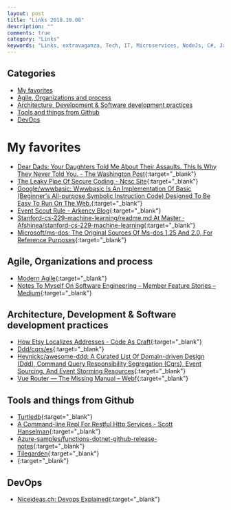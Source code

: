 ```yaml
---
layout: post
title: "Links 2018.10.08"
description: ""
comments: true
category: "Links"
keywords: "Links, extravaganza, Tech, IT, Microservices, NodeJs, C#, Javascript, Solution architecture"
---
```


## Categories ##
* [My favorites](#favorites)
* [Agile, Organizations and process](#agile)
* [Architecture, Development & Software development practices](#development)
* [Tools and things from Github](#tools)
* [DevOps](#devops)


# My favorites<a name="favorites"></a> #

* [Dear Dads: Your Daughters Told Me About Their Assaults. This Is Why They Never Told You. - The Washington Post](https://www.washingtonpost.com/lifestyle/style/dear-dads-your-daughters-told-me-about-their-assaults-this-is-why-they-never-told-you/2018/10/01/0f69be46-c587-11e8-b2b5-79270f9cce17_story.html?noredirect=on){:target="_blank"}
* [The Leaky Pipe Of Secure Coding - Ncsc Site](https://www.ncsc.gov.uk/blog-post/leaky-pipe-secure-coding){:target="_blank"}
* [Google/wwwbasic: Wwwbasic Is An Implementation Of Basic (Beginner's All-purpose Symbolic Instruction Code) Designed To Be Easy To Run On The Web.](https://github.com/google/wwwbasic){:target="_blank"}
* [Event Scout Rule - Arkency Blog](https://blog.arkency.com/event-scout-rule/){:target="_blank"}
* [Stanford-cs-229-machine-learning/readme.md At Master · Afshinea/stanford-cs-229-machine-learning](https://github.com/afshinea/stanford-cs-229-machine-learning/blob/master/README.md){:target="_blank"}
* [Microsoft/ms-dos: The Original Sources Of Ms-dos 1.25 And 2.0, For Reference Purposes](https://github.com/microsoft/ms-dos){:target="_blank"}

## Agile, Organizations and process<a name="agile"></a> ##

* [Modern Agile](http://modernagile.org/#learnMore){:target="_blank"}
* [Notes To Myself On Software Engineering – Member Feature Stories – Medium](https://medium.com/s/story/notes-to-myself-on-software-engineering-c890f16f4e4d){:target="_blank"}

## Architecture, Development & Software development practices <a name="development"></a> ##

* [How Etsy Localizes Addresses - Code As Craft](https://codeascraft.com/2018/09/26/how-etsy-localizes-addresses/){:target="_blank"}
* [Ddd/cqrs/es](https://github.com/ddd-cqrs-es?utf8=%E2%9C%93&q=&type=&language=){:target="_blank"}
* [Heynickc/awesome-ddd: A Curated List Of Domain-driven Design (Ddd), Command Query Responsibility Segregation (Cqrs), Event Sourcing, And Event Storming Resources](https://github.com/heynickc/awesome-ddd){:target="_blank"}
* [Vue Router — The Missing Manual – Webf](https://blog.webf.zone/vue-router-the-missing-manual-ce51c21430b0){:target="_blank"}

## Tools and things from Github <a name="tools"></a> ##

* [Turtledb](https://turtle-db.github.io/){:target="_blank"}
* [A Command-line Repl For Restful Http Services - Scott Hanselman](https://www.hanselman.com/blog/ACommandlineREPLForRESTfulHTTPServices.aspx){:target="_blank"}
* [Azure-samples/functions-dotnet-github-release-notes](https://github.com/Azure-Samples/functions-dotnet-github-release-notes){:target="_blank"}
* [Tilegarden](https://azavea.github.io/tilegarden/){:target="_blank"}
* [](https://tmaiaroto.github.io/aegis/#about-aegis){:target="_blank"}

## DevOps<a name="devops"></a> ##

* [Niceideas.ch: Devops Explained](https://www.niceideas.ch/roller2/badtrash/entry/devops-explained){:target="_blank"}